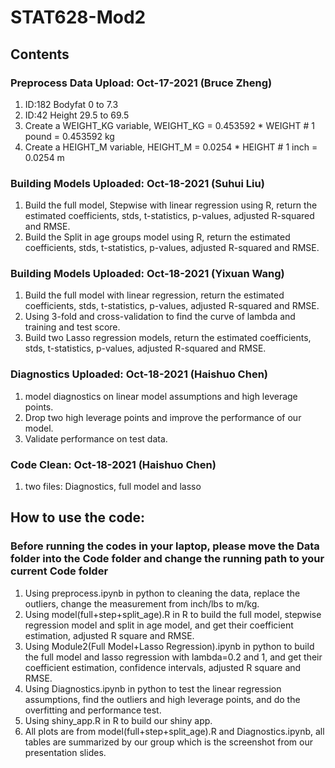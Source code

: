 # STAT628-Mod2

## Contents
### Preprocess Data Upload: Oct-17-2021 (Bruce Zheng)
1. ID:182 Bodyfat 0 to 7.3
2. ID:42 Height 29.5 to 69.5
3. Create a WEIGHT_KG variable, WEIGHT_KG = 0.453592 * WEIGHT  # 1 pound = 0.453592 kg
4. Create a HEIGHT_M variable, HEIGHT_M = 0.0254 * HEIGHT  # 1 inch  =  0.0254 m


### Building Models Uploaded: Oct-18-2021 (Suhui Liu)
1. Build the full model, Stepwise with linear regression using R, return the estimated coefficients, stds, t-statistics, p-values, adjusted R-squared and RMSE.
2. Build the Split in age groups model using R, return the estimated coefficients, stds, t-statistics, p-values, adjusted R-squared and RMSE.

### Building Models Uploaded: Oct-18-2021 (Yixuan Wang)
1. Build the full model with linear regression, return the estimated coefficients, stds, t-statistics, p-values, adjusted R-squared and RMSE.
2. Using 3-fold and cross-validation to find the curve of lambda and training and test score.
3. Build two Lasso regression models, return the estimated coefficients, stds, t-statistics, p-values, adjusted R-squared and RMSE.

### Diagnostics Uploaded: Oct-18-2021 (Haishuo Chen)
1. model diagnostics on linear model assumptions and high leverage points.
2. Drop two high leverage points and improve the performance of our model.
3. Validate performance on test data.

### Code Clean: Oct-18-2021 (Haishuo Chen)
1. two files: Diagnostics, full model and lasso

## How to use the code:
### Before running the codes in your laptop, please move the Data folder into the Code folder and change the running path to your current Code folder
1. Using preprocess.ipynb in python to cleaning the data, replace the outliers, change the measurement from inch/lbs to m/kg.
2. Using model(full+step+split_age).R in R to build the full model, stepwise regression model and split in age model, and get their coefficient estimation, adjusted R square and RMSE.
3. Using Module2(Full Model+Lasso Regression).ipynb in python to build the full model and lasso regression with lambda=0.2 and 1, and get their coefficient estimation, confidence intervals, adjusted R square and RMSE.
4. Using Diagnostics.ipynb in python to test the linear regression assumptions, find the outliers and high leverage points, and do the overfitting and performance test.
5. Using shiny_app.R in R to build our shiny app.
6. All plots are from model(full+step+split_age).R and Diagnostics.ipynb, all tables are summarized by our group which is the screenshot from our presentation slides.
